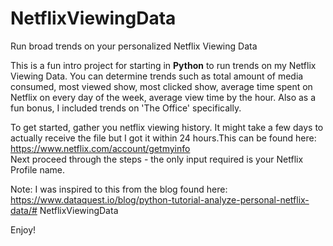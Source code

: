 # NetflixViewingData
Run broad trends on your personalized Netflix Viewing Data

This is a fun intro project for starting in **Python** to run trends on my Netflix Viewing Data. You can determine trends such as total amount of media consumed, most viewed show, most clicked show, average time spent on Netflix on every day of the week, average view time by the hour. Also as a fun bonus, I included trends on 'The Office' specifically.

To get started, gather you netflix viewing history. It might take a few days to actually receive the file but I got it within 24 hours.This can be found here: 
https://www.netflix.com/account/getmyinfo  
Next proceed through the steps - the only input required is your Netflix Profile name. 

Note: I was inspired to this from the blog found here: 
https://www.dataquest.io/blog/python-tutorial-analyze-personal-netflix-data/# NetflixViewingData

Enjoy!
